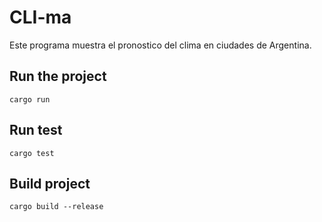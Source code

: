 # CLI-ma
Este programa muestra el pronostico del clima en ciudades de Argentina.

## Run the project

```console
cargo run
```

## Run test

```console
cargo test
```

## Build project

```console
cargo build --release
```
